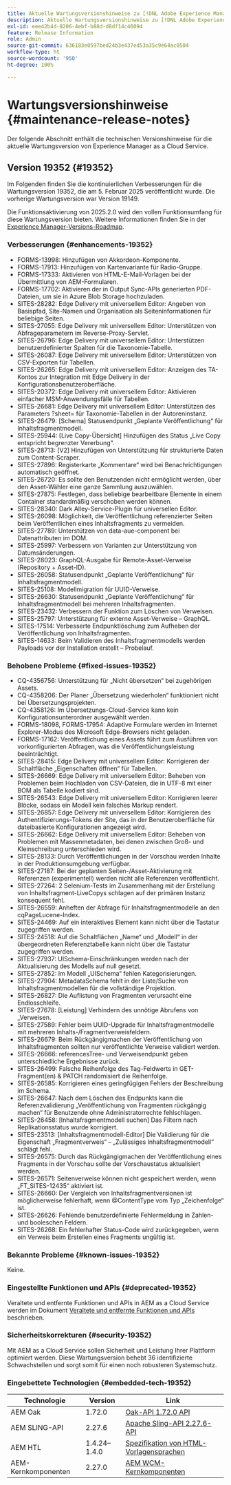 ```yaml
---
title: Aktuelle Wartungsversionshinweise zu [!DNL Adobe Experience Manager] as a Cloud Service.
description: Aktuelle Wartungsversionshinweise zu [!DNL Adobe Experience Manager] as a Cloud Service.
exl-id: eee42b4d-9206-4ebf-b88d-d8df14c46094
feature: Release Information
role: Admin
source-git-commit: 636183e0597bed24b3e437ed53a35c9e64ac0504
workflow-type: ht
source-wordcount: '950'
ht-degree: 100%

---
```



# Wartungsversionshinweise {#maintenance-release-notes}

Der folgende Abschnitt enthält die technischen Versionshinweise für die aktuelle Wartungsversion von Experience Manager as a Cloud Service.

## Version 19352 {#19352}

Im Folgenden finden Sie die kontinuierlichen Verbesserungen für die Wartungsversion 19352, die am 5. Februar 2025 veröffentlicht wurde. Die vorherige Wartungsversion war Version 19149.

Die Funktionsaktivierung von 2025.2.0 wird den vollen Funktionsumfang für diese Wartungsversion bieten. Weitere Informationen finden Sie in der [Experience Manager-Versions-Roadmap](https://experienceleague.adobe.com/de/docs/experience-manager-release-information/aem-release-updates/update-releases-roadmap).

### Verbesserungen {#enhancements-19352}

* FORMS-13998: Hinzufügen von Akkordeon-Komponente.
* FORMS-17913: Hinzufügen von Kartenvariante für Radio-Gruppe.
* FORMS-17333: Aktivieren von HTML-E-Mail-Vorlagen bei der Übermittlung von AEM-Formularen.
* FORMS-17702: Aktivieren der in Output Sync-APIs generierten PDF-Dateien, um sie in Azure Blob Storage hochzuladen.
* SITES-28282: Edge Delivery mit universellem Editor: Angeben von Basispfad, Site-Namen und Organisation als Seiteninformationen für beliebige Seiten.
* SITES-27055: Edge Delivery mit universellem Editor: Unterstützen von Abfrageparametern im Reverse-Proxy-Servlet.
* SITES-26796: Edge Delivery mit universellem Editor: Unterstützen benutzerdefinierter Spalten für die Taxonomie-Tabelle.
* SITES-26087: Edge Delivery mit universellem Editor: Unterstützen von CSV-Exporten für Tabellen.
* SITES-26265: Edge Delivery mit universellem Editor: Anzeigen des TA-Kontos zur Integration mit Edge Delivery in der Konfigurationsbenutzeroberfläche.
* SITES-20372: Edge Delivery mit universellem Editor: Aktivieren einfacher MSM-Anwendungsfälle für Tabellen.
* SITES-26681: Edge Delivery mit universellem Editor: Unterstützen des Parameters ?sheet= für Taxonomie-Tabellen in der Autoreninstanz.
* SITES-26479: [Schema] Statusendpunkt „Geplante Veröffentlichung“ für Inhaltsfragmentmodell.
* SITES-25944: [Live Copy-Übersicht] Hinzufügen des Status „Live Copy entspricht begrenzter Vererbung“.
* SITES-28713: [V2] Hinzufügen von Unterstützung für strukturierte Daten zum Content-Scraper.
* SITES-27896: Registerkarte „Kommentare“ wird bei Benachrichtigungen automatisch geöffnet.
* SITES-26720: Es sollte den Benutzenden nicht ermöglicht werden, über den Asset-Wähler eine ganze Sammlung auszuwählen.
* SITES-27875: Festlegen, dass beliebige bearbeitbare Elemente in einem Container standardmäßig verschoben werden können.
* SITES-28340: Dark Alley-Service-Plugin für universellen Editor.
* SITES-26098: Möglichkeit, die Veröffentlichung referenzierter Seiten beim Veröffentlichen eines Inhaltsfragments zu vermeiden.
* SITES-27789: Unterstützen von data-aue-component bei Datenattributen im DOM.
* SITES-25997: Verbessern von Varianten zur Unterstützung von Datumsänderungen.
* SITES-28023: GraphQL-Ausgabe für Remote-Asset-Verweise (Repository + Asset-ID).
* SITES-26058: Statusendpunkt „Geplante Veröffentlichung“ für Inhaltsfragmentmodell.
* SITES-25108: Modellmigration für UUID-Verweise.
* SITES-26630: Statusendpunkt „Geplante Veröffentlichung“ für Inhaltsfragmentmodell bei mehreren Inhaltsfragmenten.
* SITES-23432: Verbessern der Funktion zum Löschen von Verweisen.
* SITES-25797: Unterstützung für externe Asset-Verweise – GraphQL.
* SITES-17514: Verbesserte Endpunktlöschung zum Aufheben der Veröffentlichung von Inhaltsfragmenten.
* SITES-14633: Beim Validieren des Inhaltsfragmentmodells werden Payloads vor der Installation erstellt – Probelauf.

### Behobene Probleme {#fixed-issues-19352}

* CQ-4356756: Unterstützung für „Nicht übersetzen“ bei zugehörigen Assets.
* CQ-4358206: Der Planer „Übersetzung wiederholen“ funktioniert nicht bei Übersetzungsprojekten.
* CQ-4358126: Im Übersetzungs-Cloud-Service kann kein Konfigurationsunterordner ausgewählt werden.
* FORMS-18098, FORMS-17954: Adaptive Formulare werden im Internet Explorer-Modus des Microsoft Edge-Browsers nicht geladen.
* FORMS-17162: Veröffentlichung eines Assets führt zum Ausführen von vorkonfigurierten Abfragen, was die Veröffentlichungsleistung beeinträchtigt.
* SITES-28415: Edge Delivery mit universellem Editor: Korrigieren der Schaltfläche „Eigenschaften öffnen“ für Tabellen.
* SITES-26669: Edge Delivery mit universellem Editor: Beheben von Problemen beim Hochladen von CSV-Dateien, die in UTF-8 mit einer BOM als Tabelle kodiert sind.
* SITES-26543: Edge Delivery mit universellem Editor: Korrigieren leerer Blöcke, sodass ein Modell kein falsches Markup rendert.
* SITES-26857: Edge Delivery mit universellem Editor: Korrigieren des Authentifizierungs-Tokens der Site, das in der Benutzeroberfläche für dateibasierte Konfigurationen angezeigt wird.
* SITES-26662: Edge Delivery mit universellem Editor: Beheben von Problemen mit Massenmetadaten, bei denen zwischen Groß- und Kleinschreibung unterschieden wird.
* SITES-28133: Durch Veröffentlichungen in der Vorschau werden Inhalte in der Produktionsumgebung verfügbar.
* SITES-27187: Bei der geplanten Seiten-/Asset-Aktivierung mit Referenzen (experimentell) werden nicht alle Referenzen veröffentlicht.
* SITES-27264: 2 Selenium-Tests im Zusammenhang mit der Erstellung von Inhaltsfragment-LiveCopys schlagen auf der primären Instanz konsequent fehl.
* SITES-26559: Anheften der Abfrage für Inhaltsfragmentmodelle an den cqPageLucene-Index.
* SITES-24469: Auf ein interaktives Element kann nicht über die Tastatur zugegriffen werden.
* SITES-24518: Auf die Schaltflächen „Name“ und „Modell“ in der übergeordneten Referenztabelle kann nicht über die Tastatur zugegriffen werden.
* SITES-27937: UISchema-Einschränkungen werden nach der Aktualisierung des Modells auf null gesetzt.
* SITES-27852: Im Modell „UISchema“ fehlen Kategorisierungen.
* SITES-27904: MetadataSchema fehlt in der Liste/Suche von Inhaltsfragmentmodellen für die vollständige Projektion.
* SITES-26827: Die Auflistung von Fragmenten verursacht eine Endlosschleife.
* SITES-27678: [Leistung] Verhindern des unnötige Abrufens von _Verweisen.
* SITES-27589: Fehler beim UUID-Upgrade für Inhaltsfragmentmodelle mit mehreren Inhalts-/Fragmentverweisfeldern.
* SITES-26679: Beim Rückgängigmachen der Veröffentlichung von Inhaltsfragmenten sollten nur veröffentlichte Verweise validiert werden.
* SITES-26666: referencesTree- und Verweisendpunkt geben unterschiedliche Ergebnisse zurück.
* SITES-26499: Falsche Reihenfolge des Tag-Feldwerts in GET-Fragment(en) &amp; PATCH randomisiert die Reihenfolge.
* SITES-26585: Korrigieren eines geringfügigen Fehlers der Beschreibung im Schema.
* SITES-26647: Nach dem Löschen des Endpunkts kann die Referenzvalidierung „Veröffentlichung von Fragmenten rückgängig machen“ für Benutzende ohne Administratorrechte fehlschlagen.
* SITES-26458: [Inhaltsfragmentmodell suchen] Das Filtern nach Replikationsstatus wurde korrigiert.
* SITES-23513: [Inhaltsfragmentmodell-Editor] Die Validierung für die Eigenschaft „Fragmentverweis“ – „Zulässiges Inhaltsfragmentmodell“ schlägt fehl.
* SITES-26575: Durch das Rückgängigmachen der Veröffentlichung eines Fragments in der Vorschau sollte der Vorschaustatus aktualisiert werden.
* SITES-26571: Seitenverweise können nicht gespeichert werden, wenn „FT_SITES-12435“ aktiviert ist.
* SITES-26660: Der Vergleich von Inhaltsfragmentversionen ist möglicherweise fehlerhaft, wenn @ContentType vom Typ „Zeichenfolge“ ist.
* SITES-26626: Fehlende benutzerdefinierte Fehlermeldung in Zahlen- und booleschen Feldern.
* SITES-26268: Ein fehlerhafter Status-Code wird zurückgegeben, wenn ein Verweis beim Erstellen eines Fragments ungültig ist.

### Bekannte Probleme {#known-issues-19352}

Keine.

### Eingestellte Funktionen und APIs {#deprecated-19352}

Veraltete und entfernte Funktionen und APIs in AEM as a Cloud Service werden im Dokument [Veraltete und entfernte Funktionen und APIs](/help/release-notes/deprecated-removed-features.md) beschrieben.

### Sicherheitskorrekturen {#security-19352}

Mit AEM as a Cloud Service sollen Sicherheit und Leistung Ihrer Plattform optimiert werden. Diese Wartungsversion behebt 36 identifizierte Schwachstellen und sorgt somit für einen noch robusteren Systemschutz.

### Eingebettete Technologien {#embedded-tech-19352}

| Technologie | Version | Link |
|---|---|---|
| AEM Oak | 1.72.0 | [Oak-API 1.72.0 API](https://www.javadoc.io/doc/org.apache.jackrabbit/oak-api/1.72.0/index.html) |
| AEM SLING-API | 2.27.6 | [Apache Sling-API 2.27.6-API](https://www.javadoc.io/doc/org.apache.sling/org.apache.sling.api/latest/index.html) |
| AEM HTL | 1.4.24–1.4.0 | [Spezifikation von HTML-Vorlagensprachen](https://github.com/adobe/htl-spec) |
| AEM-Kernkomponenten | 2.27.0 | [AEM WCM-Kernkomponenten](https://github.com/adobe/aem-core-wcm-components) |
